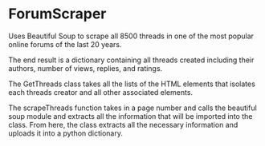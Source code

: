 # ForumScraper
Uses Beautiful Soup to scrape all 8500 threads in one of the most popular online forums of the last 20 years.

The end result is a dictionary containing all threads created including their authors, number of views, replies, and ratings. 

The GetThreads class takes all the lists of the HTML elements that isolates each threads creator and all other associated elements.

The scrapeThreads function takes in a page number and calls the beautiful soup module and extracts all the information that will be imported into the class.
From here, the class extracts all the necessary information and uploads it into a python dictionary. 
